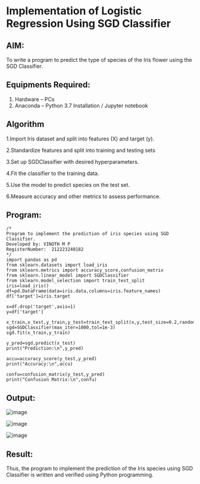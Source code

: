 # Implementation of Logistic Regression Using SGD Classifier
## AIM:
To write a program to predict the type of species of the Iris flower using the SGD Classifier.

## Equipments Required:
1. Hardware – PCs
2. Anaconda – Python 3.7 Installation / Jupyter notebook

## Algorithm
1.Import Iris dataset and split into features (X) and target (y).

2.Standardize features and split into training and testing sets

3.Set up SGDClassifier with desired hyperparameters.

4.Fit the classifier to the training data.

5.Use the model to predict species on the test set.

6.Measure accuracy and other metrics to assess performance.

## Program:
```
/*
Program to implement the prediction of iris species using SGD Classifier.
Developed by: VINOTH M P
RegisterNumber:  212223240182
*/
import pandas as pd
from sklearn.datasets import load_iris
from sklearn.metrics import accuracy_score,confusion_matrix
from sklearn.linear_model import SGDClassifier
from sklearn.model_selection import train_test_split
iris=load_iris()
df=pd.DataFrame(data=iris.data,columns=iris.feature_names)
df['target']=iris.target

x=df.drop('target',axis=1)
y=df['target']

x_train,x_test,y_train,y_test=train_test_split(x,y,test_size=0.2,random_state=42)
sgd=SGDClassifier(max_iter=1000,tol=1e-3)
sgd.fit(x_train,y_train)

y_pred=sgd.predict(x_test)
print("Prediction:\n",y_pred)

accu=accuracy_score(y_test,y_pred)
print("Accuracy:\n",accu)

confu=confusion_matrix(y_test,y_pred)
print("Confusion Matrix:\n",confu)
```

## Output:
![image](https://github.com/user-attachments/assets/6e04323e-c036-4cd5-b050-a010c3ea43e9)

![image](https://github.com/user-attachments/assets/53c565af-d46c-407e-8ddc-0fbe864de797)

![image](https://github.com/user-attachments/assets/f30fee91-20bd-4110-a5c2-0641ac4dcc6d)

## Result:
Thus, the program to implement the prediction of the Iris species using SGD Classifier is written and verified using Python programming.
